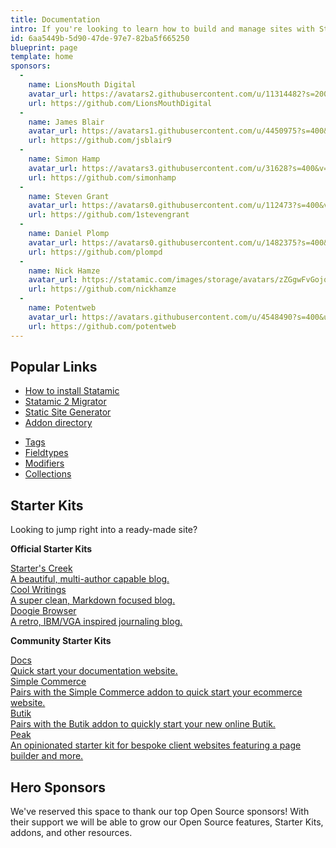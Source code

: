 ```yaml
---
title: Documentation
intro: If you're looking to learn how to build and manage sites with Statamic, you've come to the right place. Make yourself at home, there's lots to learn!
id: 6aa5449b-5d90-47de-97e7-82ba5f665250
blueprint: page
template: home
sponsors:
  -
    name: LionsMouth Digital
    avatar_url: https://avatars2.githubusercontent.com/u/11314482?s=200&v=4
    url: https://github.com/LionsMouthDigital
  -
    name: James Blair
    avatar_url: https://avatars1.githubusercontent.com/u/4450975?s=400&u=3ae89e529e10dc471bf184db3e5ef99661b3f181&v=4
    url: https://github.com/jsblair9
  -
    name: Simon Hamp
    avatar_url: https://avatars3.githubusercontent.com/u/31628?s=400&v=4
    url: https://github.com/simonhamp
  -
    name: Steven Grant
    avatar_url: https://avatars0.githubusercontent.com/u/112473?s=400&v=4
    url: https://github.com/1stevengrant
  -
    name: Daniel Plomp
    avatar_url: https://avatars0.githubusercontent.com/u/1482375?s=400&v=4
    url: https://github.com/plompd
  -
    name: Nick Hamze
    avatar_url: https://statamic.com/images/storage/avatars/zZGgwFvGojqTufxgA8dhImXMsG000pHQrxzRerU1.png?fit=max&w=300&h=300
    url: https://github.com/nickhamze
  -
    name: Potentweb
    avatar_url: https://avatars.githubusercontent.com/u/4548490?s=400&u=1aadacc6935366b7d3d408435ab4defba096c229&v=4
    url: https://github.com/potentweb
---
```


## Popular Links
<div class="flex">
<div class="w-1/2" markdown=1>

- [How to install Statamic](/installation)
- [Statamic 2 Migrator](https://github.com/statamic/migrator)
- [Static Site Generator](https://github.com/statamic/ssg)
- [Addon directory](https://statamic.com/addons)

</div>
<div class="w-1/2 pl-5" markdown=1>

- [Tags](/tags)
- [Fieldtypes](/fieldtypes)
- [Modifiers](/modifiers)
- [Collections](/collections)

</div>
</div>

## Starter Kits
Looking to jump right into a ready-made site?

**Official Starter Kits**

<div class="grid grid-cols-1 md:grid-cols-2 gap-4 mb-8">
    <a href="https://github.com/statamic/starter-kit-starters-creek" class="rounded custom bg-blue-lightest hover:text-black no-underline flex border shadow-md p-3 font-display relative">
        <div>
            <div class="font-bold">Starter's Creek</div>
            <div class="text-black text-xs">A beautiful, multi-author capable blog.</div>
        </div>
    </a>
    <a href="https://github.com/statamic/starter-kit-cool-writings" class="rounded custom bg-blue-lightest hover:text-black no-underline flex border shadow-md p-3 font-display relative">
        <div>
            <div class="font-bold">Cool Writings</div>
            <div class="text-black text-xs">A super clean, Markdown focused blog.</div>
        </div>
    </a>
    <a href="https://github.com/statamic/starter-kit-doogie-browser" class="rounded custom bg-blue-lightest hover:text-black no-underline flex border shadow-md p-3 font-display relative">
        <div>
            <div class="font-bold">Doogie Browser</div>
            <div class="text-black text-xs">A retro, IBM/VGA inspired journaling blog.</div>
        </div>
    </a>
</div>

**Community Starter Kits**

<div class="grid grid-cols-1 md:grid-cols-2 gap-4">
    <a href="https://github.com/doublethreedigital/docs-starter-kit" class="rounded custom bg-blue-lightest hover:text-black no-underline flex border shadow-md p-3 font-display relative">
        <div>
            <div class="font-bold">Docs</div>
            <div class="text-black text-xs">Quick start your documentation website.</div>
        </div>
    </a>
    <a href="https://github.com/doublethreedigital/sc-starter-kit" class="rounded custom bg-blue-lightest hover:text-black no-underline flex border shadow-md p-3 font-display relative">
        <div>
            <div class="font-bold">Simple Commerce</div>
            <div class="text-black text-xs">Pairs with the Simple Commerce addon to quick start your ecommerce website.</div>
        </div>
    </a>
    <a href="https://github.com/jonassiewertsen/statamic-butik-starter-kit" class="rounded custom bg-blue-lightest hover:text-black no-underline flex border shadow-md p-3 font-display relative">
        <div>
            <div class="font-bold">Butik</div>
            <div class="text-black text-xs">Pairs with the Butik addon to quickly start your new online Butik.</div>
        </div>
    </a>
    <a href="https://github.com/studio1902/statamic-peak" class="rounded custom bg-blue-lightest hover:text-black no-underline flex border shadow-md p-3 font-display relative">
        <div>
            <div class="font-bold">Peak</div>
            <div class="text-black text-xs">An opinionated starter kit for bespoke client websites featuring a page builder and more.</div>
        </div>
    </a>
</div>

## Hero Sponsors

We've reserved this space to thank our top Open Source sponsors! With their support we will be able to grow our Open Source features, Starter Kits, addons, and other resources.

